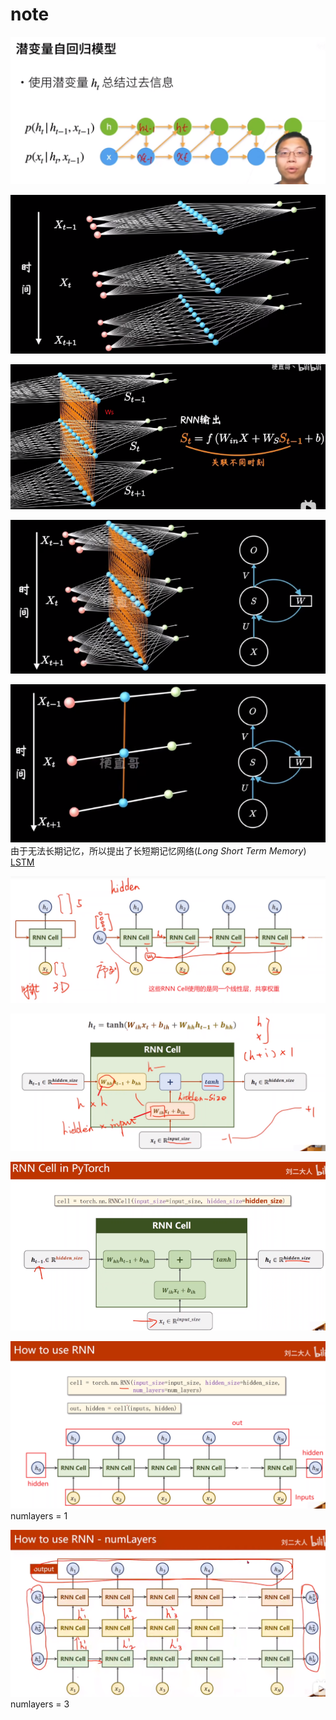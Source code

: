 # note

![图 5](../images/03a8e406057f3678e9555528b3bbec7479dd68795e50c91dc76713827316abf9.png)  

![图 8](../images/7b9cbe97a3903fe58f14f0032cb648f370cda4cd83c8c95ef3794bf08e3df83a.png)  

![图 9](../images/c448233d4bdc609d034e7f16d698f2011fa8cac12a224ba727592c01bf7056d0.png)  

![图 10](../images/ff074e67e3d9e8d2449cf488a1ba391df2f30bfe620c4bc6469c12ac2af31918.png)  

![图 11](../images/95d7d4cd46713b6a831771cc70c64ff763d4af6a7c40dd8bc1773f687a2f790d.png)  
由于无法长期记忆，所以提出了长短期记忆网络$(Long\ Short\ Term\ Memory)$ [LSTM](https://www.bilibili.com/video/BV1Z34y1k7mc/?spm_id_from=333.788&vd_source=31f382886b368673a25ce3ff23e82bfc)

![图 1](../images/fc2aa7b1cf148a3b92bfc9bceae6e4415bee9f3011d7e9218ba3e6318ade9144.png)  

![图 4](../images/ec0f963e427961dc1ab536926715c2e322663ee6ed71d53b06273ab961f6cbd2.png)  

![图 5](../images/c3901ebed052d6c6b00d9070854b082b5b106796a5c98a309476e79001883b5e.png)  

![图 6](../images/596c8e75701047b0abcf1379a1d76c24ebae23d2d0e505b295b6e1e700e54b39.png)  
numlayers = 1

![图 7](../images/d393f84f304ff1f7c91d487767949150655528f26a4ba8c3b3202626d86120b6.png)  
numlayers = 3